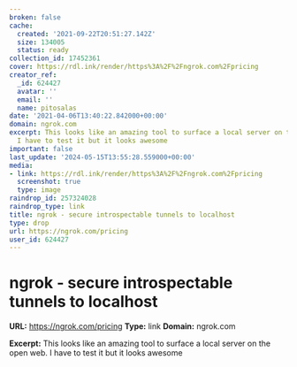 ```yaml
---
broken: false
cache:
  created: '2021-09-22T20:51:27.142Z'
  size: 134005
  status: ready
collection_id: 17452361
cover: https://rdl.ink/render/https%3A%2F%2Fngrok.com%2Fpricing
creator_ref:
  _id: 624427
  avatar: ''
  email: ''
  name: pitosalas
date: '2021-04-06T13:40:22.842000+00:00'
domain: ngrok.com
excerpt: This looks like an amazing tool to surface a local server on the open web.
  I have to test it but it looks awesome
important: false
last_update: '2024-05-15T13:55:28.559000+00:00'
media:
- link: https://rdl.ink/render/https%3A%2F%2Fngrok.com%2Fpricing
  screenshot: true
  type: image
raindrop_id: 257324028
raindrop_type: link
title: ngrok - secure introspectable tunnels to localhost
type: drop
url: https://ngrok.com/pricing
user_id: 624427
---
```


# ngrok - secure introspectable tunnels to localhost

**URL:** https://ngrok.com/pricing
**Type:** link
**Domain:** ngrok.com

**Excerpt:** This looks like an amazing tool to surface a local server on the open web. I have to test it but it looks awesome
